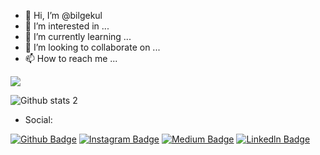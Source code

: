 - 👋 Hi, I’m @bilgekul
- 👀 I’m interested in ...
- 🌱 I’m currently learning ...
- 💞️ I’m looking to collaborate on ...
- 📫 How to reach me ...

<!---
Bilgeqwer/Bilgeqwer is a ✨ special ✨ repository because its `README.md` (this file) appears on your GitHub profile.
You can click the Preview link to take a look at your changes.
--->
<img src="https://img.favpng.com/14/7/20/github-universe-desktop-wallpaper-png-favpng-8uVasNq6MNXJ7CjdtG6xSLy7i.jpg" width="auto">

![Github stats 2](https://github-readme-stats.vercel.app/api?username=bilgekul&show_icons=true&theme=radical)


- Social:

[![Github Badge](https://img.shields.io/badge/GitHub-100000?style=for-the-badge&logo=github&logoColor=white)](https://github.com/bilgekul) 
[![Instagram Badge](https://img.shields.io/badge/Instagram-E4405F?style=for-the-badge&logo=instagram&logoColor=white)](https://www.instagram.com/as_a_bilgekul) 
[![Medium Badge](https://img.shields.io/badge/Medium-12100E?style=for-the-badge&logo=medium&logoColor=white)](https://medium.com/@b.kadirhanofficial) 
[![Linkedln Badge](https://img.shields.io/badge/LinkedIn-0077B5?style=for-the-badge&logo=linkedin&logoColor=white)](link)


